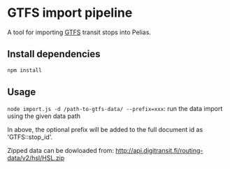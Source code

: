 # GTFS import pipeline

A tool for importing [GTFS](https://developers.google.com/transit/gtfs/) transit stops into Pelias.

## Install dependencies

```bash
npm install
```

## Usage

`node import.js -d /path-to-gtfs-data/ --prefix=xxx`: run the data import using the given data path

In above, the optional prefix will be added to the full document id as 'GTFS:<prefix>:stop_id'.

Zipped data can be dowloaded from: http://api.digitransit.fi/routing-data/v2/hsl/HSL.zip
